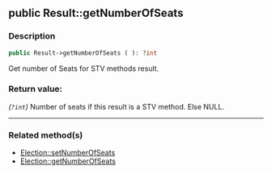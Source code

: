 ## public Result::getNumberOfSeats

### Description    

```php
public Result->getNumberOfSeats ( ): ?int
```

Get number of Seats for STV methods result.
    

### Return value:   

*(```?int```)* Number of seats if this result is a STV method. Else NULL.


---------------------------------------

### Related method(s)      

* [Election::setNumberOfSeats](/Docs/ApiReferences/Election%20Class/public%20Election--setNumberOfSeats.md)    
* [Election::getNumberOfSeats](/Docs/ApiReferences/Election%20Class/public%20Election--getNumberOfSeats.md)    

